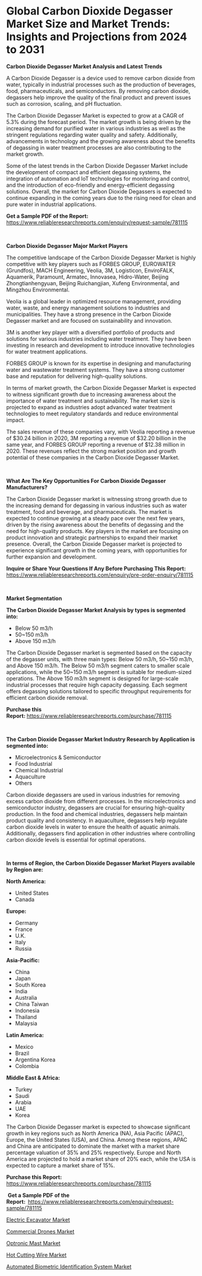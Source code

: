 <p><h1>Global Carbon Dioxide Degasser Market Size and Market Trends: Insights and Projections from 2024 to 2031</h1></p><p><strong>Carbon Dioxide Degasser Market Analysis and Latest Trends</strong></p>
<p><p>A Carbon Dioxide Degasser is a device used to remove carbon dioxide from water, typically in industrial processes such as the production of beverages, food, pharmaceuticals, and semiconductors. By removing carbon dioxide, degassers help improve the quality of the final product and prevent issues such as corrosion, scaling, and pH fluctuation.</p><p>The Carbon Dioxide Degasser Market is expected to grow at a CAGR of 5.3% during the forecast period. The market growth is being driven by the increasing demand for purified water in various industries as well as the stringent regulations regarding water quality and safety. Additionally, advancements in technology and the growing awareness about the benefits of degassing in water treatment processes are also contributing to the market growth.</p><p>Some of the latest trends in the Carbon Dioxide Degasser Market include the development of compact and efficient degassing systems, the integration of automation and IoT technologies for monitoring and control, and the introduction of eco-friendly and energy-efficient degassing solutions. Overall, the market for Carbon Dioxide Degassers is expected to continue expanding in the coming years due to the rising need for clean and pure water in industrial applications.</p></p>
<p><strong>Get a Sample PDF of the Report:&nbsp;</strong> <a href="https://www.reliableresearchreports.com/enquiry/request-sample/781115">https://www.reliableresearchreports.com/enquiry/request-sample/781115</a></p>
<p>&nbsp;</p>
<p><strong>Carbon Dioxide Degasser Major Market Players</strong></p>
<p><p>The competitive landscape of the Carbon Dioxide Degasser Market is highly competitive with key players such as FORBES GROUP, EUROWATER (Grundfos), MACH Engineering, Veolia, 3M, Logisticon, EnviroFALK, Aquamerik, Paramount, Armatec, Innovasea, Hidro-Water, Beijing Zhongtianhengyuan, Beijing Ruichangjian, Xufeng Environmental, and Mingzhou Environmental.</p><p>Veolia is a global leader in optimized resource management, providing water, waste, and energy management solutions to industries and municipalities. They have a strong presence in the Carbon Dioxide Degasser market and are focused on sustainability and innovation.</p><p>3M is another key player with a diversified portfolio of products and solutions for various industries including water treatment. They have been investing in research and development to introduce innovative technologies for water treatment applications.</p><p>FORBES GROUP is known for its expertise in designing and manufacturing water and wastewater treatment systems. They have a strong customer base and reputation for delivering high-quality solutions.</p><p>In terms of market growth, the Carbon Dioxide Degasser Market is expected to witness significant growth due to increasing awareness about the importance of water treatment and sustainability. The market size is projected to expand as industries adopt advanced water treatment technologies to meet regulatory standards and reduce environmental impact.</p><p>The sales revenue of these companies vary, with Veolia reporting a revenue of $30.24 billion in 2020, 3M reporting a revenue of $32.20 billion in the same year, and FORBES GROUP reporting a revenue of $12.38 million in 2020. These revenues reflect the strong market position and growth potential of these companies in the Carbon Dioxide Degasser Market.</p></p>
<p>&nbsp;</p>
<p><strong>What Are The Key Opportunities For Carbon Dioxide Degasser Manufacturers?</strong></p>
<p><p>The Carbon Dioxide Degasser market is witnessing strong growth due to the increasing demand for degassing in various industries such as water treatment, food and beverage, and pharmaceuticals. The market is expected to continue growing at a steady pace over the next few years, driven by the rising awareness about the benefits of degassing and the need for high-quality products. Key players in the market are focusing on product innovation and strategic partnerships to expand their market presence. Overall, the Carbon Dioxide Degasser market is projected to experience significant growth in the coming years, with opportunities for further expansion and development.</p></p>
<p><strong>Inquire or Share Your Questions If Any Before Purchasing This Report:</strong> <a href="https://www.reliableresearchreports.com/enquiry/pre-order-enquiry/781115">https://www.reliableresearchreports.com/enquiry/pre-order-enquiry/781115</a></p>
<p>&nbsp;</p>
<p><strong>Market Segmentation</strong></p>
<p><strong>The Carbon Dioxide Degasser Market Analysis by types is segmented into:</strong></p>
<p><ul><li>Below 50 m3/h</li><li>50~150 m3/h</li><li>Above 150 m3/h</li></ul></p>
<p><p>The Carbon Dioxide Degasser market is segmented based on the capacity of the degasser units, with three main types: Below 50 m3/h, 50~150 m3/h, and Above 150 m3/h. The Below 50 m3/h segment caters to smaller scale applications, while the 50~150 m3/h segment is suitable for medium-sized operations. The Above 150 m3/h segment is designed for large-scale industrial processes that require high capacity degassing. Each segment offers degassing solutions tailored to specific throughput requirements for efficient carbon dioxide removal.</p></p>
<p><strong>Purchase this Report:&nbsp;</strong><a href="https://www.reliableresearchreports.com/purchase/781115">https://www.reliableresearchreports.com/purchase/781115</a></p>
<p>&nbsp;</p>
<p><strong>The Carbon Dioxide Degasser Market Industry Research by Application is segmented into:</strong></p>
<p><ul><li>Microelectronics & Semiconductor</li><li>Food Industrial</li><li>Chemical Industrial</li><li>Aquaculture</li><li>Others</li></ul></p>
<p><p>Carbon dioxide degassers are used in various industries for removing excess carbon dioxide from different processes. In the microelectronics and semiconductor industry, degassers are crucial for ensuring high-quality production. In the food and chemical industries, degassers help maintain product quality and consistency. In aquaculture, degassers help regulate carbon dioxide levels in water to ensure the health of aquatic animals. Additionally, degassers find application in other industries where controlling carbon dioxide levels is essential for optimal operations.</p></p>
<p>&nbsp;</p>
<p><strong>In terms of Region, the Carbon Dioxide Degasser Market Players available by Region are:</strong></p>
<p>
    <p> <strong> North America: </strong>
        <ul>
            <li>United States</li>
            <li>Canada</li>
        </ul>
        </p> 
    <p> <strong> Europe: </strong>
        <ul>
            <li>Germany</li>
            <li>France</li>
            <li>U.K.</li>
            <li>Italy</li>
            <li>Russia</li>
        </ul>
        </p> 
    <p> <strong> Asia-Pacific: </strong>
        <ul>
            <li>China</li>
            <li>Japan</li>
            <li>South Korea</li>
            <li>India</li>
            <li>Australia</li>
            <li>China Taiwan</li>
            <li>Indonesia</li>
            <li>Thailand</li>
            <li>Malaysia</li>
        </ul>
        </p> 
    <p> <strong> Latin America: </strong>
        <ul>
            <li>Mexico</li>
            <li>Brazil</li>
            <li>Argentina Korea</li>
            <li>Colombia</li>
        </ul>
        </p> 
    <p> <strong> Middle East & Africa: </strong>
        <ul>
            <li>Turkey</li>
            <li>Saudi</li>
            <li>Arabia</li>
            <li>UAE</li>
            <li>Korea</li>
        </ul>
    </p>
    </p>
<p><p>The Carbon Dioxide Degasser market is expected to showcase significant growth in key regions such as North America (NA), Asia Pacific (APAC), Europe, the United States (USA), and China. Among these regions, APAC and China are anticipated to dominate the market with a market share percentage valuation of 35% and 25% respectively. Europe and North America are projected to hold a market share of 20% each, while the USA is expected to capture a market share of 15%.</p></p>
<p><strong>Purchase this Report: </strong><a href="https://www.reliableresearchreports.com/purchase/781115">https://www.reliableresearchreports.com/purchase/781115</a></p>
<p>&nbsp;<strong>Get a Sample PDF of the Report:&nbsp;&nbsp;</strong><a href="https://www.reliableresearchreports.com/enquiry/request-sample/781115">https://www.reliableresearchreports.com/enquiry/request-sample/781115</a></p>
<p><strong></strong></p>
<p><p><a href="https://medium.com/@myrticecole/electric-excavator-market-analysis-and-sze-forecasted-for-period-from-2024-to-2031-5f5021707c18">Electric Excavator Market</a></p><p><a href="https://medium.com/@myrticecole/commercial-drones-market-the-key-to-successful-business-strategy-forecast-till-2031-d9012e527753">Commercial Drones Market</a></p><p><a href="https://medium.com/@jamesday5g/optronic-mast-market-outlook-industry-overview-and-forecast-2024-to-2031-182e98d62f2a">Optronic Mast Market</a></p><p><a href="https://github.com/beatblasta/Market-Research-Report-List-2/blob/main/hot-cutting-wire-market.md">Hot Cutting Wire Market</a></p><p><a href="https://medium.com/@samanthamason1930/automated-biometric-identification-system-market-trends-forecast-and-competitive-analysis-to-66a55241eaa4">Automated Biometric Identification System Market</a></p></p>
